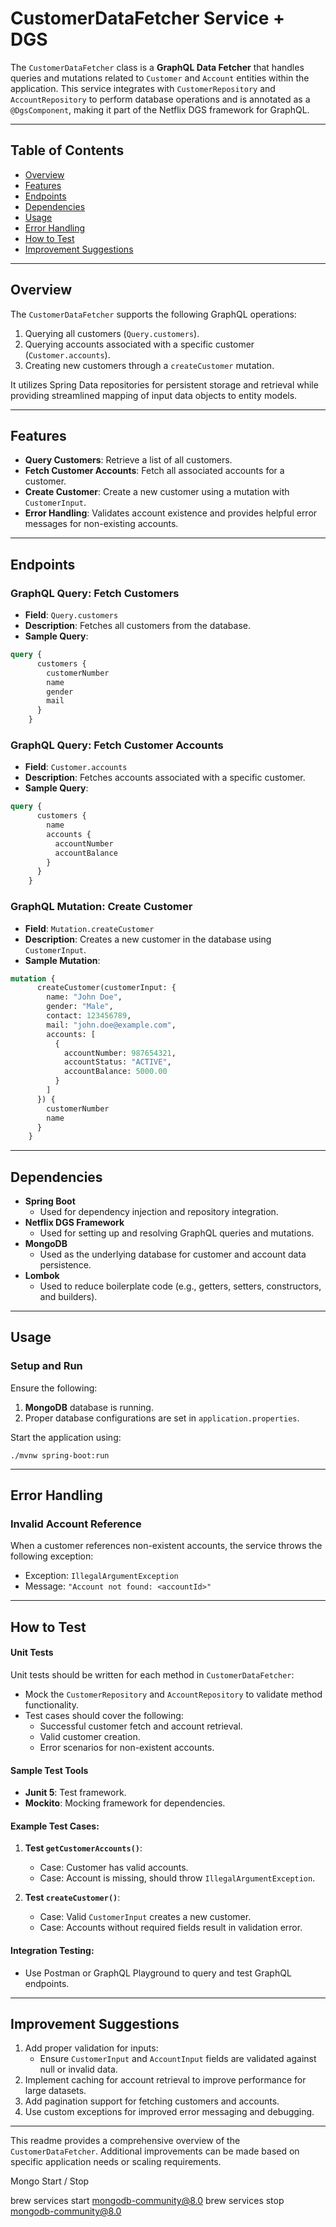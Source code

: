 

# CustomerDataFetcher Service + DGS 

The `CustomerDataFetcher` class is a **GraphQL Data Fetcher** that handles queries and mutations related to `Customer` and `Account` entities within the application. This service integrates with `CustomerRepository` and `AccountRepository` to perform database operations and is annotated as a `@DgsComponent`, making it part of the Netflix DGS framework for GraphQL.

---

## Table of Contents

- [Overview](#overview)
- [Features](#features)
- [Endpoints](#endpoints)
- [Dependencies](#dependencies)
- [Usage](#usage)
- [Error Handling](#error-handling)
- [How to Test](#how-to-test)
- [Improvement Suggestions](#improvement-suggestions)

---

## Overview

The `CustomerDataFetcher` supports the following GraphQL operations:
1. Querying all customers (`Query.customers`).
2. Querying accounts associated with a specific customer (`Customer.accounts`).
3. Creating new customers through a `createCustomer` mutation.

It utilizes Spring Data repositories for persistent storage and retrieval while providing streamlined mapping of input data objects to entity models.

---

## Features

- **Query Customers**: Retrieve a list of all customers.
- **Fetch Customer Accounts**: Fetch all associated accounts for a customer.
- **Create Customer**: Create a new customer using a mutation with `CustomerInput`.
- **Error Handling**: Validates account existence and provides helpful error messages for non-existing accounts.

---

## Endpoints

### GraphQL Query: Fetch Customers

- **Field**: `Query.customers`
- **Description**: Fetches all customers from the database.
- **Sample Query**:
```graphql
query {
      customers {
        customerNumber
        name
        gender
        mail
      }
    }
```

### GraphQL Query: Fetch Customer Accounts

- **Field**: `Customer.accounts`
- **Description**: Fetches accounts associated with a specific customer.
- **Sample Query**:
```graphql
query {
      customers {
        name
        accounts {
          accountNumber
          accountBalance
        }
      }
    }
```

### GraphQL Mutation: Create Customer

- **Field**: `Mutation.createCustomer`
- **Description**: Creates a new customer in the database using `CustomerInput`.
- **Sample Mutation**:
```graphql
mutation {
      createCustomer(customerInput: {
        name: "John Doe",
        gender: "Male",
        contact: 123456789,
        mail: "john.doe@example.com",
        accounts: [
          {
            accountNumber: 987654321,
            accountStatus: "ACTIVE",
            accountBalance: 5000.00
          }
        ]
      }) {
        customerNumber
        name
      }
    }
```

---

## Dependencies

- **Spring Boot**
  - Used for dependency injection and repository integration.
- **Netflix DGS Framework**
  - Used for setting up and resolving GraphQL queries and mutations.
- **MongoDB**
  - Used as the underlying database for customer and account data persistence.
- **Lombok**
  - Used to reduce boilerplate code (e.g., getters, setters, constructors, and builders).

---

## Usage

### Setup and Run

Ensure the following:
1. **MongoDB** database is running.
2. Proper database configurations are set in `application.properties`.

Start the application using:
```shell script
./mvnw spring-boot:run
```

---

## Error Handling

### Invalid Account Reference

When a customer references non-existent accounts, the service throws the following exception:
- Exception: `IllegalArgumentException`
- Message: `"Account not found: <accountId>"`

---

## How to Test

#### Unit Tests
Unit tests should be written for each method in `CustomerDataFetcher`:
- Mock the `CustomerRepository` and `AccountRepository` to validate method functionality.
- Test cases should cover the following:
  - Successful customer fetch and account retrieval.
  - Valid customer creation.
  - Error scenarios for non-existent accounts.

#### Sample Test Tools
- **Junit 5**: Test framework.
- **Mockito**: Mocking framework for dependencies.

#### Example Test Cases:
1. **Test `getCustomerAccounts()`**:
   - Case: Customer has valid accounts.
   - Case: Account is missing, should throw `IllegalArgumentException`.

2. **Test `createCustomer()`**:
   - Case: Valid `CustomerInput` creates a new customer.
   - Case: Accounts without required fields result in validation error.

#### Integration Testing:
- Use Postman or GraphQL Playground to query and test GraphQL endpoints.

---

## Improvement Suggestions

1. Add proper validation for inputs:
   - Ensure `CustomerInput` and `AccountInput` fields are validated against null or invalid data.
2. Implement caching for account retrieval to improve performance for large datasets.
3. Add pagination support for fetching customers and accounts.
4. Use custom exceptions for improved error messaging and debugging.

---

This readme provides a comprehensive overview of the `CustomerDataFetcher`. Additional improvements can be made based on specific application needs or scaling requirements.


Mongo Start / Stop

brew services start mongodb-community@8.0
brew services stop mongodb-community@8.0
